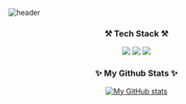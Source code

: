 ![header](https://capsule-render.vercel.app/api?type=slice&color=gradient&height=300&section=header&text=Hi!%20I'm%20Hyerin&fontSize=90)

<div align="center">
<h3 align="center">⚒ Tech Stack ⚒</h3>
<p align="center">
<img src="https://img.shields.io/badge/JavaScript-F7DF1E?style=flat-square&logo=JavaScript&logoColor=white"/></a>
<img src="https://img.shields.io/badge/HTML5-E34F26?style=flat-square&logo=HTML5&logoColor=white"/></a> 
<img src="https://img.shields.io/badge/CSS3-1572B6?style=flat-square&logo=CSS3&logoColor=white"/></a> 
<!-- <br> -->
<!-- <img src="https://img.shields.io/badge/Python-3766AB?style=flat-square&logo=Python&logoColor=white"/></a> -->
<!-- <img src="https://img.shields.io/badge/C-A8B9CC?style=flat-square&logo=C&logoColor=white"/></a> -->
<!-- <img src="https://img.shields.io/badge/C++-00599C?style=flat-square&logo=C%B2%B2&logoColor=white"/></a> -->
<!-- <img src="https://img.shields.io/badge/Java-007396?style=flat-square&logo=Java&logoColor=white"/></a> -->

<h3 align="center">✨ My Github Stats ✨</h3>
  
[![My GitHub stats](https://github-readme-stats.vercel.app/api?username=confetti39&hide_title=true&show_icons=true&include_all_commits=true&disable_animations=false&theme=graywhite)](https://github.com/anuraghazra/github-readme-stats)
</div>
